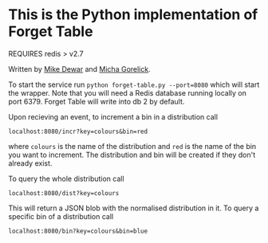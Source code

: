 # This is the Python implementation of Forget Table

REQUIRES redis > v2.7

Written by [Mike Dewar](http://twitter.com/mikedewar) and [Micha Gorelick](http://micha.gd/).

To start the service run `python forget-table.py --port=8080` which will start the wrapper. Note that you will need a Redis database running locally on port 6379. Forget Table will write into db 2 by default. 

Upon recieving an event, to increment a bin in a distribution call 

    localhost:8080/incr?key=colours&bin=red

where `colours` is the name of the distribution and `red` is the name of the bin you want to increment.
The distribution and bin will be created if they don't already exist. 

To query the whole distribution call

    localhost:8080/dist?key=colours

This will return a JSON blob with the normalised distribution in it. To query a specific bin of a distribution call 

    localhost:8080/bin?key=colours&bin=blue

